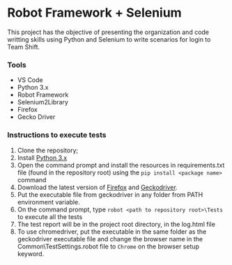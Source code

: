 # Robot Framework + Selenium

This project has the objective of presenting the organization and code writting skills using Python and Selenium to write scenarios for login to Team Shift.

### Tools
  - VS Code
  - Python 3.x
  - Robot Framework
  - Selenium2Library
  - Firefox
  - Gecko Driver

### Instructions to execute tests
1. Clone the repository;
2. Install [Python 3.x](https://www.python.org/downloads/)
3. Open the command prompt and install the resources in requirements.txt file (found in the repository root) using the `pip install <package name>` command
4. Download the latest version of [Firefox](https://www.mozilla.org/pt-BR/firefox/new/) and [Geckodriver](https://github.com/mozilla/geckodriver/releases).
5. Put the executable file from geckodriver in any folder from PATH environment variable.
6. On the command prompt, type `robot <path to repository root>\Tests` to execute all the tests
7. The test report will be in the project root directory, in the log.html file
8. To use chromedriver, put the executable in the same folder as the geckodriver executable file and change the browser name in the Common\TestSettings.robot file to `Chrome` on the browser setup keyword.
